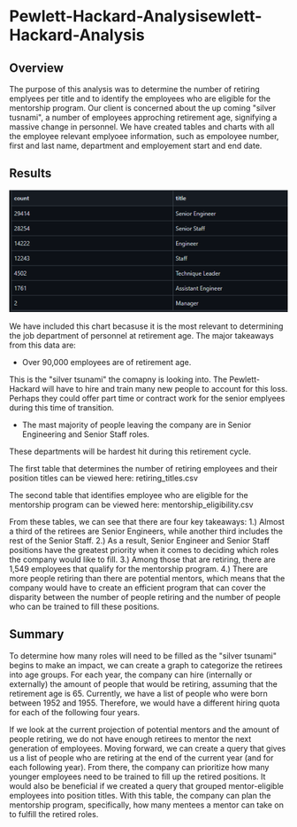 # Pewlett-Hackard-Analysisewlett-Hackard-Analysis

## Overview

The purpose of this analysis was to determine the number of retiring emplyees per title and to identify the employees who are eligible for the mentorship program. Our client is concerned about the up coming "silver tusnami", a number of employees approching retirement age, signifying a massive change in personnel. We have created tables and charts with all the employee relevant emplyoee information, such as empoloyee number, first and last name, department and employement start and end date. 

## Results

![](https://github.com/Mikeblanchard/Pewlett-Hackard-Analysis/blob/main/retiring_departments.png)

We have included this chart becasuse it is the most relevant to determining the job department of personnel at retirement age. The major takeaways from this data are:

- Over 90,000 employees are of retirement age.  

This is the "silver tsunami" the comapny is looking into. The Pewlett-Hackard will have to hire and train many new people to account for this loss. Perhaps they could offer part time or contract work for the senior emplyees during this time of transition. 

- The mast majority of people leaving the company are in Senior Engineering and Senior Staff roles. 

These departments will be hardest hit during this retirement cycle. 












The first table that determines the number of retiring employees and their position titles can be viewed here: retiring_titles.csv

The second table that identifies employee who are eligible for the mentorship program can be viewed here: mentorship_eligibility.csv

From these tables, we can see that there are four key takeaways: 1.) Almost a third of the retirees are Senior Engineers, while another third includes the rest of the Senior Staff. 2.) As a result, Senior Engineer and Senior Staff positions have the greatest priority when it comes to deciding which roles the company would like to fill. 3.) Among those that are retiring, there are 1,549 employees that qualify for the mentorship program. 4.) There are more people retiring than there are potential mentors, which means that the company would have to create an efficient program that can cover the disparity between the number of people retiring and the number of people who can be trained to fill these positions.

## Summary
To determine how many roles will need to be filled as the "silver tsunami" begins to make an impact, we can create a graph to categorize the retirees into age groups. For each year, the company can hire (internally or externally) the amount of people that would be retiring, assuming that the retirement age is 65. Currently, we have a list of people who were born between 1952 and 1955. Therefore, we would have a different hiring quota for each of the following four years.

If we look at the current projection of potential mentors and the amount of people retiring, we do not have enough retirees to mentor the next generation of employees. Moving forward, we can create a query that gives us a list of people who are retiring at the end of the current year (and for each following year). From there, the company can prioritize how many younger employees need to be trained to fill up the retired positions. It would also be beneficial if we created a query that grouped mentor-eligible employees into position titles. With this table, the company can plan the mentorship program, specifically, how many mentees a mentor can take on to fulfill the retired roles.
